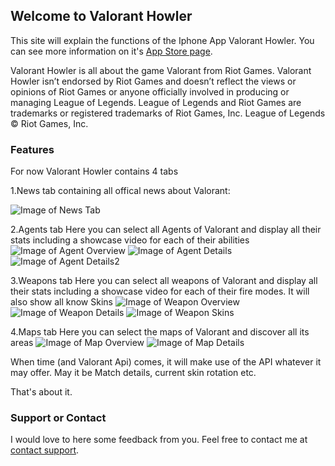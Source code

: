 ## Welcome to Valorant Howler

This site will explain the functions of the Iphone App Valorant Howler. You can see more information on it's [App Store page](https://apps.apple.com/us/app/valorant-howler/id1509768576?ls=1).

Valorant Howler is all about the game Valorant from Riot Games. Valorant Howler isn’t endorsed by Riot Games and doesn’t reflect the views or opinions of Riot Games
or anyone officially involved in producing or managing League of Legends. League of Legends and Riot Games are
trademarks or registered trademarks of Riot Games, Inc. League of Legends © Riot Games, Inc.

### Features

For now Valorant Howler contains 4 tabs

1.News tab containing all offical news about Valorant:

![Image of News Tab](https://is1-ssl.mzstatic.com/image/thumb/Purple113/v4/dc/f6/c7/dcf6c74f-0ef0-7ba4-92d2-67bddf32da51/pr_source.png/0x0ss-P3.jpg)

2.Agents tab
Here you can select all Agents of Valorant and display all their stats including a showcase video for each of their abilities
![Image of Agent Overview](https://is1-ssl.mzstatic.com/image/thumb/Purple113/v4/fd/7d/11/fd7d1146-90f2-d77d-54af-c5af709a4154/pr_source.png/0x0ss-P3.jpg)
![Image of Agent Details](https://is1-ssl.mzstatic.com/image/thumb/Purple123/v4/95/e9/a9/95e9a9e5-1d21-63f4-294a-4a2c17df9339/pr_source.png/0x0ss-P3.jpg)
![Image of Agent Details2](https://is1-ssl.mzstatic.com/image/thumb/Purple123/v4/a9/5c/a2/a95ca2c7-20dd-0d25-45db-1324f9fe6319/pr_source.png/0x0ss-P3.jpg)

3.Weapons tab
Here you can select all weapons of Valorant and display all their stats including a showcase video for each of their fire modes. It will also show all know Skins
![Image of Weapon Overview](https://is1-ssl.mzstatic.com/image/thumb/Purple113/v4/8f/03/02/8f030276-20b9-8ff7-a09c-97d527f0a657/pr_source.png/0x0ss-P3.jpg)
![Image of Weapon Details](https://is1-ssl.mzstatic.com/image/thumb/Purple123/v4/2f/5b/83/2f5b8337-d69d-8861-8280-59aca454378d/pr_source.png/0x0ss-P3.jpg)
![Image of Weapon Skins](https://is1-ssl.mzstatic.com/image/thumb/Purple113/v4/37/36/e0/3736e021-32a7-c112-8fde-8ab5a0a33bba/pr_source.png/0x0ss-P3.jpg)

4.Maps tab
Here you can select the maps of Valorant and discover all its areas
![Image of Map Overview](https://is1-ssl.mzstatic.com/image/thumb/Purple113/v4/5e/cb/aa/5ecbaa03-488d-5ddb-cd94-d30decd028ca/pr_source.png/0x0ss-P3.jpg)
![Image of Map Details](https://is1-ssl.mzstatic.com/image/thumb/Purple123/v4/f5/3e/d0/f53ed0a9-e66b-7480-7f46-798b5acf3637/pr_source.png/0x0ss-P3.jpg)

When time (and Valorant Api) comes, it will make use of the API whatever it may offer.
May it be Match details, current skin rotation etc.

That's about it.

### Support or Contact

I would love to here some feedback from you. Feel free to contact me at [contact support](mailto:support@deckhowler.com).
